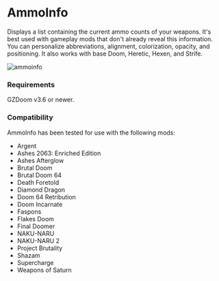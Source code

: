 # AmmoInfo

Displays a list containing the current ammo counts of your weapons. It's best used with gameplay mods that don't already reveal this information. You can personalize abbreviations, alignment, colorization, opacity, and positioning. It also works with base Doom, Heretic, Hexen, and Strife.

![ammoinfo](https://user-images.githubusercontent.com/131390538/233442550-419e8e15-e8f8-4bb1-9429-016ced677c00.png)

### Requirements

GZDoom v3.6 or newer.

### Compatibility

AmmoInfo has been tested for use with the following mods:

- Argent
- Ashes 2063: Enriched Edition
- Ashes Afterglow
- Brutal Doom
- Brutal Doom 64
- Death Foretold
- Diamond Dragon
- Doom 64 Retribution
- Doom Incarnate
- Faspons
- Flakes Doom
- Final Doomer
- NAKU-NARU
- NAKU-NARU 2
- Project Brutality
- Shazam
- Supercharge
- Weapons of Saturn